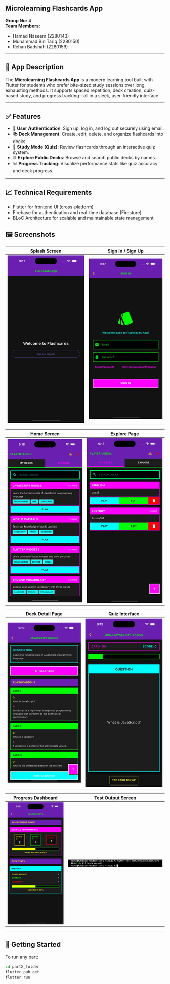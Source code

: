 ## Microlearning Flashcards App

**Group No:** 4  
**Team Members:**  
- Hamad Naseem  (2280143)
- Muhammad Bin Tariq  (2280150)
- Rehan Badshah  (2280159)

---

## 📱 App Description

The **Microlearning Flashcards App** is a modern learning tool built with Flutter for students who prefer bite-sized study sessions over long, exhausting methods. It supports spaced repetition, deck creation, quiz-based study, and progress tracking—all in a sleek, user-friendly interface.

---

## ✅ Features

- 🔐 **User Authentication**: Sign up, log in, and log out securely using email.
- 📚 **Deck Management**: Create, edit, delete, and organize flashcards into decks.
- 🧠 **Study Mode (Quiz)**: Review flashcards through an interactive quiz system.
- 🌐 **Explore Public Decks**: Browse and search public decks by names.
- 📊 **Progress Tracking**: Visualize performance stats like quiz accuracy and deck progress.

---
## 📈 Technical Requirements
- Flutter for frontend UI (cross-platform)
- Firebase for authentication and real-time database (Firestore)
- BLoC Architecture for scalable and maintainable state management

## 🖼️ Screenshots

| Splash Screen                | Sign In / Sign Up                   |
|------------------------------|-------------------------------------|
|![Splash](assets/splash_screen.jpg) | ![Sign In](assets/signin_screen.jpg) |

| Home Screen                  | Explore Page                        |
|------------------------------|-------------------------------------|
|![Home](assets/home_screen.jpg) | ![Explore](assets/explore_screen.jpg) |

| Deck Detail Page            | Quiz Interface                      |
|-----------------------------|-------------------------------------|
|![Deck](assets/deck_screen.jpg) | ![Quiz](assets/quiz_screen.jpg) |

| Progress Dashboard          | Test Output Screen                  |
|-----------------------------|-------------------------------------|
|![Progress](assets/score_board.jpg) | ![Test Output](assets/tests_result.jpg) |

---

## 🚀 Getting Started

To run any part:

```bash
cd partX_folder
flutter pub get
flutter run
